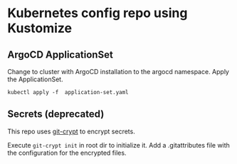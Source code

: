 # Kubernetes config repo using Kustomize

## ArgoCD ApplicationSet
Change to cluster with ArgoCD installation to the argocd namespace. Apply the ApplicationSet.

```
kubectl apply -f  application-set.yaml
```

## Secrets (deprecated)
This repo uses [git-crypt](https://www.agwa.name/projects/git-crypt/) to encrypt secrets.

Execute ```git-crypt init``` in root dir to initialize it.
Add a .gitattributes file with the configuration for the encrypted files.